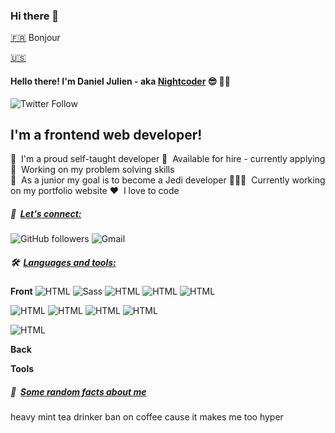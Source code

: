 ### Hi there 👋

[🇫🇷]() Bonjour

[🇺🇸]()

#### Hello there! I'm Daniel Julien - aka [Nightcoder]() 😎 👋🏾

![Twitter Follow](https://img.shields.io/twitter/follow/nightcoder2?color=%231DA1F2&label=Follow%20me%20%40nightcoder2&logo=Twitter&style=for-the-badge)

## I'm a frontend web developer!

🌱 &nbsp;I'm a proud self-taught developer
🚀 &nbsp;Available for hire - currently applying  
🧠 &nbsp;Working on my problem solving skills  
💫 &nbsp;As a junior my goal is to become a Jedi developer
👨🏾‍💻 &nbsp;Currently working on my portfolio website
❤️ &nbsp;I love to code

##### 📶 &nbsp;<u><i>Let's connect:</i></u>

![GitHub followers](https://img.shields.io/github/followers/newnightcoder?color=%23181717&label=Follow%20me%20here%20on%20github&logo=github&style=for-the-badge)
![Gmail](https://img.shields.io/badge/-djfrontend@gmail.com-EA4335?logo=gmail&label=email%20me&style=for-the-badge)

##### 🛠 &nbsp;<u><i>Languages and tools:</i></u>

**Front**
![HTML](https://img.shields.io/badge/-HTML5-E34F26?logo=HTML5&logoColor=white&style=flat)&nbsp;![Sass](https://img.shields.io/badge/-Sass-CC6699?logo=Sass&logoColor=white&style=flat)&nbsp;![HTML](https://img.shields.io/badge/-Tailwindcss-06B6D4?logo=Tailwindcss&logoColor=white&style=flat)&nbsp;![HTML](https://img.shields.io/badge/-MUI-007FFF?logo=MUI&logoColor=white&style=flat)&nbsp;![HTML](https://img.shields.io/badge/-styledcomponents-DB7093?logo=styledcomponents&logoColor=white&style=flat)

![HTML](https://img.shields.io/badge/-javascript-F7DF1E?logo=javascript&logoColor=white&style=for-the-badge)&nbsp;![HTML](https://img.shields.io/badge/-react-61DAFB?logo=react&logoColor=white&style=for-the-badge)&nbsp;![HTML](https://img.shields.io/badge/-redux-764ABC?logo=redux&logoColor=white&style=for-the-badge)&nbsp;![HTML](https://img.shields.io/badge/-typescript-3178C6?logo=typescript&logoColor=white&style=for-the-badge)&nbsp;

![HTML](https://img.shields.io/badge/-MUI-007FFF?logo=MUI&logoColor=white&style=for-the-badge)

**Back**

**Tools**

##### 👀 &nbsp;<u><i>Some random facts about me</i></u>

heavy mint tea drinker
ban on coffee cause it makes me too hyper

<!--
**newnightcoder/newnightcoder** is a ✨ _special_ ✨ repository because its `README.md` (this file) appears on your GitHub profile.

Here are some ideas to get you started:

- 🔭 I’m currently working on ...
- 🌱 I’m currently learning ...
- 👯 I’m looking to collaborate on ...
- 🤔 I’m looking for help with ...
- 💬 Ask me about ...
- 📫 How to reach me: ...
- 😄 Pronouns: ...
- ⚡ Fun fact: ...
-->
